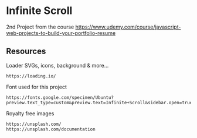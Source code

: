 # Infinite Scroll

2nd Project from the course https://www.udemy.com/course/javascript-web-projects-to-build-your-portfolio-resume


## Resources

Loader SVGs, icons, background & more...
```
https://loading.io/
```

Font used for this project
```
https://fonts.google.com/specimen/Ubuntu?preview.text_type=custom&preview.text=Infinite+Scroll&sidebar.open=true&selection.family=Ubuntu:wght@300
```

Royalty free images
```
https://unsplash.com/
https://unsplash.com/documentation
```